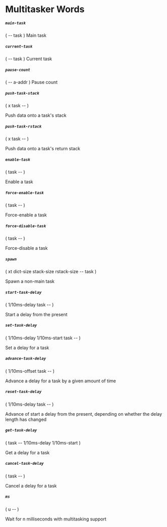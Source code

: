 # Multitasker Words

##### `main-task`
( -- task )
Main task

##### `current-task`
( -- task )
Current task

##### `pause-count`
( -- a-addr )
Pause count

##### `push-task-stack`
( x task -- )

Push data onto a task's stack

##### `push-task-rstack`
( x task -- )

Push data onto a task's return stack

##### `enable-task`
( task -- )

Enable a task

##### `force-enable-task`
( task -- )

Force-enable a task

##### `force-disable-task`
( task -- )

Force-disable a task
  
##### `spawn`
( xt dict-size stack-size rstack-size -- task )

Spawn a non-main task

##### `start-task-delay`
( 1/10ms-delay task -- )

Start a delay from the present

##### `set-task-delay`
( 1/10ms-delay 1/10ms-start task -- )

Set a delay for a task

##### `advance-task-delay`
( 1/10ms-offset task -- )

Advance a delay for a task by a given amount of time

##### `reset-task-delay`
( 1/10ms-delay task -- )

Advance of start a delay from the present, depending on whether the delay
length has changed

##### `get-task-delay`
( task -- 1/10ms-delay 1/10ms-start )

Get a delay for a task

##### `cancel-task-delay`
( task -- )

Cancel a delay for a task

##### `ms`
( u -- )

Wait for n milliseconds with multitasking support

